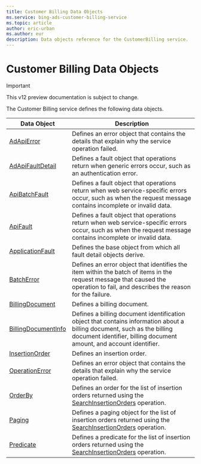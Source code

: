 ```yaml
---
title: Customer Billing Data Objects
ms.service: bing-ads-customer-billing-service
ms.topic: article
author: eric-urban
ms.author: eur
description: Data objects reference for the CustomerBilling service.
---
```

# Customer Billing Data Objects

> [!IMPORTANT]
> This v12 preview documentation is subject to change.

The Customer Billing service defines the following data objects.

|Data Object|Description|
|---|---|
|[AdApiError](adapierror.md)|Defines an error object that contains the details that explain why the service operation failed.|
|[AdApiFaultDetail](adapifaultdetail.md)|Defines a fault object that operations return when generic errors occur, such as an authentication error.|
|[ApiBatchFault](apibatchfault.md)|Defines a fault object that operations return when web service-specific errors occur, such as when the request message contains incomplete or invalid data.|
|[ApiFault](apifault.md)|Defines a fault object that operations return when web service-specific errors occur, such as when the request message contains incomplete or invalid data.|
|[ApplicationFault](applicationfault.md)|Defines the base object from which all fault detail objects derive.|
|[BatchError](batcherror.md)|Defines an error object that identifies the item within the batch of items in the request message that caused the operation to fail, and describes the reason for the failure.|
|[BillingDocument](billingdocument.md)|Defines a billing document.|
|[BillingDocumentInfo](billingdocumentinfo.md)|Defines a billing document identification object that contains information about a billing document, such as the billing document identifier, billing document amount, and account identifier.|
|[InsertionOrder](insertionorder.md)|Defines an insertion order.|
|[OperationError](operationerror.md)|Defines an error object that contains the details that explain why the service operation failed.|
|[OrderBy](orderby.md)|Defines an order for the list of insertion orders returned using the [SearchInsertionOrders](/bingads/customer-billing-service/searchinsertionorders.md) operation.|
|[Paging](paging.md)|Defines a paging object for the list of insertion orders returned using the [SearchInsertionOrders](/bingads/customer-billing-service/searchinsertionorders.md) operation.|
|[Predicate](predicate.md)|Defines a predicate for the list of insertion orders returned using the [SearchInsertionOrders](/bingads/customer-billing-service/searchinsertionorders.md) operation.|
